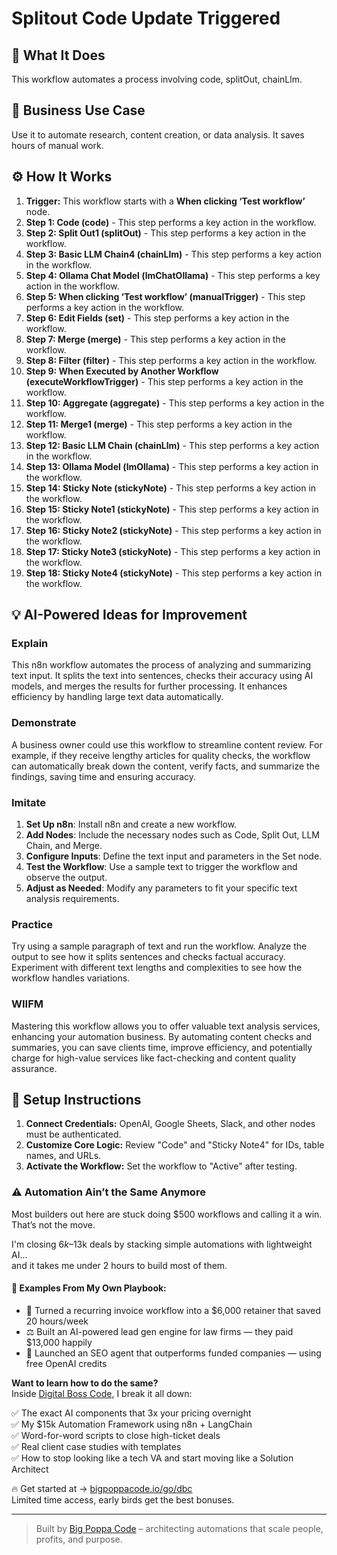 # Splitout Code Update Triggered

## 🚀 What It Does
This workflow automates a process involving code, splitOut, chainLlm.

## 💼 Business Use Case
Use it to automate research, content creation, or data analysis. It saves hours of manual work.

## ⚙️ How It Works
1.  **Trigger:** This workflow starts with a **When clicking ‘Test workflow’** node.
2. **Step 1: Code (code)** - This step performs a key action in the workflow.
3. **Step 2: Split Out1 (splitOut)** - This step performs a key action in the workflow.
4. **Step 3: Basic LLM Chain4 (chainLlm)** - This step performs a key action in the workflow.
5. **Step 4: Ollama Chat Model (lmChatOllama)** - This step performs a key action in the workflow.
6. **Step 5: When clicking ‘Test workflow’ (manualTrigger)** - This step performs a key action in the workflow.
7. **Step 6: Edit Fields (set)** - This step performs a key action in the workflow.
8. **Step 7: Merge (merge)** - This step performs a key action in the workflow.
9. **Step 8: Filter (filter)** - This step performs a key action in the workflow.
10. **Step 9: When Executed by Another Workflow (executeWorkflowTrigger)** - This step performs a key action in the workflow.
11. **Step 10: Aggregate (aggregate)** - This step performs a key action in the workflow.
12. **Step 11: Merge1 (merge)** - This step performs a key action in the workflow.
13. **Step 12: Basic LLM Chain (chainLlm)** - This step performs a key action in the workflow.
14. **Step 13: Ollama Model (lmOllama)** - This step performs a key action in the workflow.
15. **Step 14: Sticky Note (stickyNote)** - This step performs a key action in the workflow.
16. **Step 15: Sticky Note1 (stickyNote)** - This step performs a key action in the workflow.
17. **Step 16: Sticky Note2 (stickyNote)** - This step performs a key action in the workflow.
18. **Step 17: Sticky Note3 (stickyNote)** - This step performs a key action in the workflow.
19. **Step 18: Sticky Note4 (stickyNote)** - This step performs a key action in the workflow.

## 💡 AI-Powered Ideas for Improvement
### Explain
This n8n workflow automates the process of analyzing and summarizing text input. It splits the text into sentences, checks their accuracy using AI models, and merges the results for further processing. It enhances efficiency by handling large text data automatically.

### Demonstrate
A business owner could use this workflow to streamline content review. For example, if they receive lengthy articles for quality checks, the workflow can automatically break down the content, verify facts, and summarize the findings, saving time and ensuring accuracy.

### Imitate
1. **Set Up n8n**: Install n8n and create a new workflow.
2. **Add Nodes**: Include the necessary nodes such as Code, Split Out, LLM Chain, and Merge.
3. **Configure Inputs**: Define the text input and parameters in the Set node.
4. **Test the Workflow**: Use a sample text to trigger the workflow and observe the output.
5. **Adjust as Needed**: Modify any parameters to fit your specific text analysis requirements.

### Practice
Try using a sample paragraph of text and run the workflow. Analyze the output to see how it splits sentences and checks factual accuracy. Experiment with different text lengths and complexities to see how the workflow handles variations.

### WIIFM
Mastering this workflow allows you to offer valuable text analysis services, enhancing your automation business. By automating content checks and summaries, you can save clients time, improve efficiency, and potentially charge for high-value services like fact-checking and content quality assurance.

## 🔧 Setup Instructions
1. **Connect Credentials:** OpenAI, Google Sheets, Slack, and other nodes must be authenticated.
2. **Customize Core Logic:** Review "Code" and "Sticky Note4" for IDs, table names, and URLs.
3. **Activate the Workflow:** Set the workflow to "Active" after testing.

### ⚠️ Automation Ain’t the Same Anymore

Most builders out here are stuck doing $500 workflows and calling it a win.  
That’s not the move.  

I'm closing $6k–$13k deals by stacking simple automations with lightweight AI...  
and it takes me under 2 hours to build most of them.

#### 🧠 Examples From My Own Playbook:
- 🔁 Turned a recurring invoice workflow into a $6,000 retainer that saved 20 hours/week  
- ⚖️ Built an AI-powered lead gen engine for law firms — they paid $13,000 happily  
- 🚀 Launched an SEO agent that outperforms funded companies — using free OpenAI credits  

**Want to learn how to do the same?**  
Inside [Digital Boss Code](https://bigpoppacode.io/go/dbc), I break it all down:

✅ The exact AI components that 3x your pricing overnight  
✅ My $15k Automation Framework using n8n + LangChain  
✅ Word-for-word scripts to close high-ticket deals  
✅ Real client case studies with templates  
✅ How to stop looking like a tech VA and start moving like a Solution Architect  

🔥 Get started at → [bigpoppacode.io/go/dbc](https://bigpoppacode.io/go/dbc)  
Limited time access, early birds get the best bonuses.

---
> Built by [Big Poppa Code](https://bigpoppacode.io) – architecting automations that scale people, profits, and purpose.
